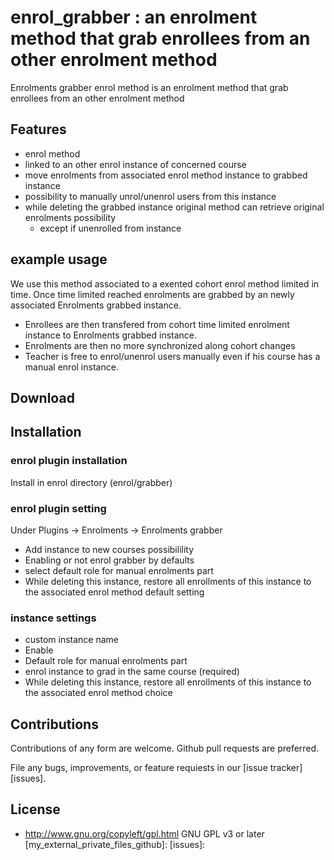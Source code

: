 # enrol_grabber : an enrolment method that grab enrollees from an other enrolment method

Enrolments grabber enrol method is an enrolment method that grab enrollees from an other enrolment method

## Features
* enrol method
* linked to an other enrol instance of concerned course
* move enrolments from associated enrol method instance to grabbed instance
* possibility to manually unrol/unenrol users from this instance
* while deleting the grabbed instance original method can retrieve original enrolments possibility
  * except if unenrolled from instance

## example usage 
We use this method associated to a exented cohort enrol method limited in time. Once time limited reached enrolments are grabbed by an newly associated Enrolments grabbed instance.
* Enrollees are then transfered from cohort time limited enrolment instance to Enrolments grabbed instance.
* Enrolments are then no more synchronized along cohort changes
* Teacher is free to enrol/unenrol users manually even if his course has a manual enrol instance.

    
## Download

## Installation

### enrol plugin installation
Install in enrol directory (enrol/grabber)

### enrol plugin setting
Under Plugins -> Enrolments -> Enrolments grabber
* Add instance to new courses possibilility
* Enabling or not enrol grabber by defaults
* select default role for manual enrolments part
* While deleting this instance, restore all enrollments of this instance to the associated enrol method default setting

### instance settings
* custom instance name
* Enable
* Default role for manual enrolments part
* enrol instance to grad in the same course (required)
* While deleting this instance, restore all enrollments of this instance to the associated enrol method choice

## Contributions

Contributions of any form are welcome. Github pull requests are preferred.

File any bugs, improvements, or feature requiests in our [issue tracker][issues].

## License
* http://www.gnu.org/copyleft/gpl.html GNU GPL v3 or later
[my_external_private_files_github]: 
[issues]: 
